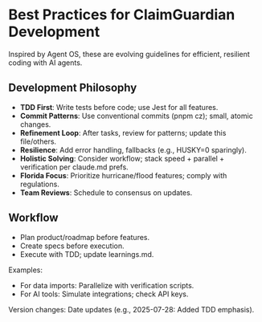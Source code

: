 # Best Practices for ClaimGuardian Development

Inspired by Agent OS, these are evolving guidelines for efficient, resilient coding with AI agents.

## Development Philosophy

- **TDD First**: Write tests before code; use Jest for all features.
- **Commit Patterns**: Use conventional commits (pnpm cz); small, atomic changes.
- **Refinement Loop**: After tasks, review for patterns; update this file/others.
- **Resilience**: Add error handling, fallbacks (e.g., HUSKY=0 sparingly).
- **Holistic Solving**: Consider workflow; stack speed + parallel + verification per claude.md prefs.
- **Florida Focus**: Prioritize hurricane/flood features; comply with regulations.
- **Team Reviews**: Schedule to consensus on updates.

## Workflow

- Plan product/roadmap before features.
- Create specs before execution.
- Execute with TDD; update learnings.md.

Examples:

- For data imports: Parallelize with verification scripts.
- For AI tools: Simulate integrations; check API keys.

Version changes: Date updates (e.g., 2025-07-28: Added TDD emphasis).
